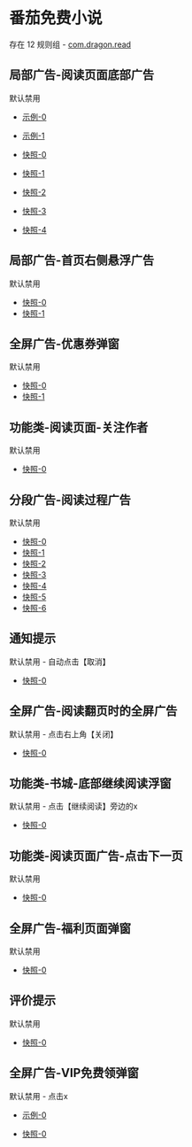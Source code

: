# 番茄免费小说

存在 12 规则组 - [com.dragon.read](/src/apps/com.dragon.read.ts)

## 局部广告-阅读页面底部广告

默认禁用

- [示例-0](https://m.gkd.li/57941037/d2f7c62c-be88-4668-b276-68bb53edfaad)
- [示例-1](https://m.gkd.li/57941037/cf9d0574-dc89-4f03-ba01-eb9bcc97925f)

- [快照-0](https://i.gkd.li/i/12908734)
- [快照-1](https://i.gkd.li/i/14193836)
- [快照-2](https://i.gkd.li/i/13520314)
- [快照-3](https://i.gkd.li/i/12908734)
- [快照-4](https://i.gkd.li/i/14540281)

## 局部广告-首页右侧悬浮广告

默认禁用

- [快照-0](https://i.gkd.li/i/12716506)
- [快照-1](https://i.gkd.li/i/13318796)

## 全屏广告-优惠券弹窗

默认禁用

- [快照-0](https://i.gkd.li/i/12910159)
- [快照-1](https://i.gkd.li/i/12878266)

## 功能类-阅读页面-关注作者

默认禁用

- [快照-0](https://i.gkd.li/i/13399505)

## 分段广告-阅读过程广告

默认禁用

- [快照-0](https://i.gkd.li/i/13520160)
- [快照-1](https://i.gkd.li/i/13843155)
- [快照-2](https://i.gkd.li/i/13816453)
- [快照-3](https://i.gkd.li/i/13520219)
- [快照-4](https://i.gkd.li/i/13674550)
- [快照-5](https://i.gkd.li/i/13816454)
- [快照-6](https://i.gkd.li/i/14093128)

## 通知提示

默认禁用 - 自动点击【取消】

- [快照-0](https://i.gkd.li/i/12716592)

## 全屏广告-阅读翻页时的全屏广告

默认禁用 - 点击右上角【关闭】

- [快照-0](https://i.gkd.li/i/13191156)

## 功能类-书城-底部继续阅读浮窗

默认禁用 - 点击【继续阅读】旁边的x

- [快照-0](https://i.gkd.li/i/14031943)

## 功能类-阅读页面广告-点击下一页

默认禁用

- [快照-0](https://i.gkd.li/i/13674556)

## 全屏广告-福利页面弹窗

默认禁用

- [快照-0](https://i.gkd.li/i/14292475)

## 评价提示

默认禁用

- [快照-0](https://i.gkd.li/i/14395088)

## 全屏广告-VIP免费领弹窗

默认禁用 - 点击x

- [示例-0](https://m.gkd.li/101449500/0c6e8831-9cde-47f1-8e4b-25ecfa5b2881)

- [快照-0](https://i.gkd.li/i/14539504)
